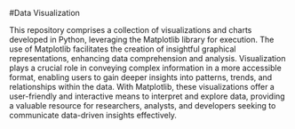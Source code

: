 #Data Visualization

This repository comprises a collection of visualizations and charts developed in Python, leveraging the Matplotlib library for execution. The use of Matplotlib facilitates the creation of insightful graphical representations, enhancing data comprehension and analysis. Visualization plays a crucial role in conveying complex information in a more accessible format, enabling users to gain deeper insights into patterns, trends, and relationships within the data. With Matplotlib, these visualizations offer a user-friendly and interactive means to interpret and explore data, providing a valuable resource for researchers, analysts, and developers seeking to communicate data-driven insights effectively.
